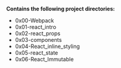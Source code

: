 __Contains the following project directories:__  
* 0x00-Webpack  
* 0x01-react_intro  
* 0x02-react_props  
* 0x03-components  
* 0x04-React_inline_styling  
* 0x05-react_state  
* 0x06-React_Immutable